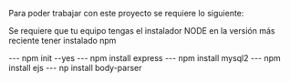 Para poder trabajar con este proyecto se requiere lo siguiente:

Se requiere que tu equipo tengas el instalador NODE en la versión más reciente tener instalado npm

--- npm init --yes
--- npm install express
--- npm install mysql2
--- npm install ejs
--- np install body-parser
